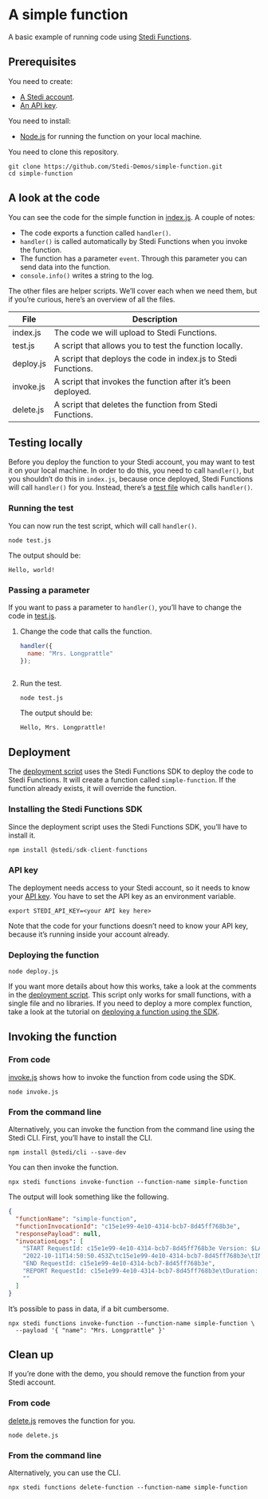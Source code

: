 # A simple function

A basic example of running code using [Stedi Functions](https://www.stedi.com/docs/functions).

## Prerequisites

You need to create:

- [A Stedi account](https://www.stedi.com/terminal/sign-up).
- [An API key](https://www.stedi.com/app/settings/api-keys).

You need to install:

- [Node.js](https://nodejs.org/) for running the function on your local machine.

You need to clone this repository.

```console
git clone https://github.com/Stedi-Demos/simple-function.git
cd simple-function
```

## A look at the code

You can see the code for the simple function in [index.js](index.js). A couple of notes:

- The code exports a function called `handler()`.
- `handler()` is called automatically by Stedi Functions when you invoke the function.
- The function has a parameter `event`. Through this parameter you can send data into the function. 
- `console.info()` writes a string to the log.

The other files are helper scripts. We’ll cover each when we need them, but if you’re curious, here’s an overview of all the files.

| File      | Description                                                    |
|-----------|----------------------------------------------------------------|
| index.js  | The code we will upload to Stedi Functions.                    |
| test.js   | A script that allows you to test the function locally.         |
| deploy.js | A script that deploys the code in index.js to Stedi Functions. |
| invoke.js | A script that invokes the function after it’s been deployed.   |
| delete.js | A script that deletes the function from Stedi Functions.       |

## Testing locally

Before you deploy the function to your Stedi account, you may want to test it on your local machine. In order to do this, you need to call `handler()`, but you shouldn’t do this in `index.js`, because once deployed, Stedi Functions will call `handler()` for you. Instead, there’s a [test file](test.js) which calls `handler()`.

### Running the test

You can now run the test script, which will call `handler()`.

```console
node test.js
```

The output should be:

```
Hello, world!
```

### Passing a parameter

If you want to pass a parameter to `handler()`, you’ll have to change the code in [test.js](test.js).

1. Change the code that calls the function.

   ```javascript
   handler({
     name: "Mrs. Longprattle"
   });
  
2. Run the test.

   ```console
   node test.js
   ```

   The output should be:

   ```console
   Hello, Mrs. Longprattle!
   ```

## Deployment

The [deployment script](deploy.js) uses the Stedi Functions SDK to deploy the code to Stedi Functions. It will create a function called `simple-function`. If the function already exists, it will override the function.

### Installing the Stedi Functions SDK

Since the deployment script uses the Stedi Functions SDK, you’ll have to install it.

```javascript
npm install @stedi/sdk-client-functions
```

### API key

The deployment needs access to your Stedi account, so it needs to know your [API key](https://www.stedi.com/app/settings/api-keys). You have to set the API key as an environment variable.

```console
export STEDI_API_KEY=<your API key here>
```

Note that the code for your functions doesn’t need to know your API key, because it’s running inside your account already.

### Deploying the function

```console
node deploy.js
```

If you want more details about how this works, take a look at the comments in the [deployment script](deploy.js). This script only works for small functions, with a single file and no libraries. If you need to deploy a more complex function, take a look at the tutorial on [deploying a function using the SDK](https://github.com/Stedi-Demos/deploy-function-using-sdk).

## Invoking the function

### From code

[invoke.js](invoke.js) shows how to invoke the function from code using the SDK.

```console
node invoke.js
```

### From the command line

Alternatively, you can invoke the function from the command line using the Stedi CLI. First, you’ll have to install the CLI.

```console
npm install @stedi/cli --save-dev
```

You can then invoke the function.

```console
npx stedi functions invoke-function --function-name simple-function
```

The output will look something like the following.

```json
{
  "functionName": "simple-function",
  "functionInvocationId": "c15e1e99-4e10-4314-bcb7-8d45ff768b3e",
  "responsePayload": null,
  "invocationLogs": [
    "START RequestId: c15e1e99-4e10-4314-bcb7-8d45ff768b3e Version: $LATEST",
    "2022-10-11T14:50:50.453Z\tc15e1e99-4e10-4314-bcb7-8d45ff768b3e\tINFO\tHello, world!",
    "END RequestId: c15e1e99-4e10-4314-bcb7-8d45ff768b3e",
    "REPORT RequestId: c15e1e99-4e10-4314-bcb7-8d45ff768b3e\tDuration: 1.25 ms\tBilled Duration: 2 ms\tMemory Size: 1024 MB\tMax Memory Used: 56 MB\t",
    ""
  ]
}
```

It’s possible to pass in data, if a bit cumbersome.

```console
npx stedi functions invoke-function --function-name simple-function \
  --payload '{ "name": "Mrs. Longprattle" }'
```

## Clean up

If you’re done with the demo, you should remove the function from your Stedi account.

### From code

[delete.js](delete.js) removes the function for you.

```console
node delete.js
```

### From the command line

Alternatively, you can use the CLI.

```console
npx stedi functions delete-function --function-name simple-function
```